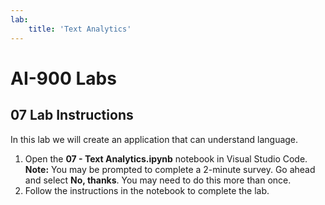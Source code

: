 ```yaml
---
lab:
    title: 'Text Analytics'
---
```


# AI-900 Labs
## 07 Lab Instructions
In this lab we will create an application that can understand language.

1.  Open the **07 - Text Analytics.ipynb** notebook in Visual Studio Code.
    **Note:** You may be prompted to complete a 2-minute survey. Go ahead and select **No, thanks**. You may need to do this more than once.
2.  Follow the instructions in the notebook to complete the lab.
